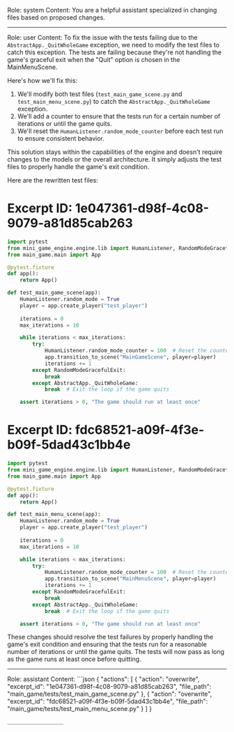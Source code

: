 Role: system
Content: You are a helpful assistant specialized in changing files based on proposed changes.
__________________
Role: user
Content: To fix the issue with the tests failing due to the `AbstractApp._QuitWholeGame` exception, we need to modify the test files to catch this exception. The tests are failing because they're not handling the game's graceful exit when the "Quit" option is chosen in the MainMenuScene.

Here's how we'll fix this:

1. We'll modify both test files (`test_main_game_scene.py` and `test_main_menu_scene.py`) to catch the `AbstractApp._QuitWholeGame` exception.
2. We'll add a counter to ensure that the tests run for a certain number of iterations or until the game quits.
3. We'll reset the `HumanListener.random_mode_counter` before each test run to ensure consistent behavior.

This solution stays within the capabilities of the engine and doesn't require changes to the models or the overall architecture. It simply adjusts the test files to properly handle the game's exit condition.

Here are the rewritten test files:

# Excerpt ID: 1e047361-d98f-4c08-9079-a81d85cab263
```python main_game/tests/test_main_game_scene.py
import pytest
from mini_game_engine.engine.lib import HumanListener, RandomModeGracefulExit, AbstractApp
from main_game.main import App

@pytest.fixture
def app():
    return App()

def test_main_game_scene(app):
    HumanListener.random_mode = True
    player = app.create_player("test_player")
    
    iterations = 0
    max_iterations = 10

    while iterations < max_iterations:
        try:
            HumanListener.random_mode_counter = 100  # Reset the counter before each run
            app.transition_to_scene("MainGameScene", player=player)
            iterations += 1
        except RandomModeGracefulExit:
            break
        except AbstractApp._QuitWholeGame:
            break  # Exit the loop if the game quits

    assert iterations > 0, "The game should run at least once"
```

# Excerpt ID: fdc68521-a09f-4f3e-b09f-5dad43c1bb4e
```python main_game/tests/test_main_menu_scene.py
import pytest
from mini_game_engine.engine.lib import HumanListener, RandomModeGracefulExit, AbstractApp
from main_game.main import App

@pytest.fixture
def app():
    return App()

def test_main_menu_scene(app):
    HumanListener.random_mode = True
    player = app.create_player("test_player")
    
    iterations = 0
    max_iterations = 10

    while iterations < max_iterations:
        try:
            HumanListener.random_mode_counter = 100  # Reset the counter before each run
            app.transition_to_scene("MainMenuScene", player=player)
            iterations += 1
        except RandomModeGracefulExit:
            break
        except AbstractApp._QuitWholeGame:
            break  # Exit the loop if the game quits

    assert iterations > 0, "The game should run at least once"
```

These changes should resolve the test failures by properly handling the game's exit condition and ensuring that the tests run for a reasonable number of iterations or until the game quits. The tests will now pass as long as the game runs at least once before quitting.
__________________
Role: assistant
Content: ```json
{
  "actions": [
    {
      "action": "overwrite",
      "excerpt_id": "1e047361-d98f-4c08-9079-a81d85cab263",
      "file_path": "main_game/tests/test_main_game_scene.py"
    },
    {
      "action": "overwrite",
      "excerpt_id": "fdc68521-a09f-4f3e-b09f-5dad43c1bb4e",
      "file_path": "main_game/tests/test_main_menu_scene.py"
    }
  ]
}
```
__________________
